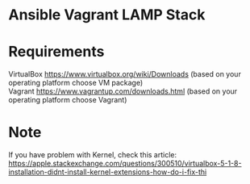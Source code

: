 # Ansible Vagrant LAMP Stack
# Requirements

VirtualBox https://www.virtualbox.org/wiki/Downloads (based on your operating platform choose VM package) <br>
Vagrant https://www.vagrantup.com/downloads.html (based on your operating platform choose Vagrant)





# Note
If you have problem with Kernel, check this article:
https://apple.stackexchange.com/questions/300510/virtualbox-5-1-8-installation-didnt-install-kernel-extensions-how-do-i-fix-thi
